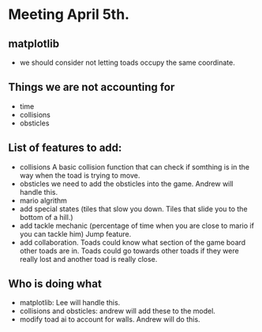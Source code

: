 # Meeting April 5th.

## matplotlib
 
- we should consider not letting toads occupy the same coordinate.

## Things we are not accounting for
- time
- collisions
- obsticles

## List of features to add:
- collisions
  A basic collision function that can check if somthing is in the way when the toad is trying to move.
- obsticles
  we need to add the obsticles into the game. Andrew will handle this.
- mario algrithm
- add special states (tiles that slow you down. Tiles that slide you to the bottom of a hill.)
- add tackle mechanic (percentage of time when you are close to mario if you can tackle him) Jump feature.
- add collaboration. Toads could know what section of the game board other toads are in. Toads could go towards other toads if they were really lost and another toad is really close.
  
## Who is doing what
 - matplotlib: Lee will handle this.
 - collisions and obsticles: andrew will add these to the model.
 - modify toad ai to account for walls. Andrew will do this.
 
